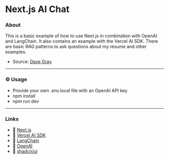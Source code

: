 # Next.js AI Chat

### About

This is a basic example of how to use Next.js in combination with OpenAI and LangChain. It also contains an example with the Vercel AI SDK.
There are basic RAG patterns to ask questions about my resume and other examples.
- Source: [Dave Gray](https://www.youtube.com/watch?v=YLagvzoWCL0)

---

### ⚙ Usage

- Provide your own .env.local file with an OpenAI API key
- npm install
- npm run dev

---

### Links

- 🔗 [Next.js](https://nextjs.org/)
- 🔗 [Vercel AI SDK](https://sdk.vercel.ai/docs)
- 🔗 [LangChain](https://js.langchain.com/docs/use_cases/question_answering/quickstart)
- 🔗 [OpenAI](https://openai.com/)
- 🔗 [shadcn/ui](https://ui.shadcn.com/)
